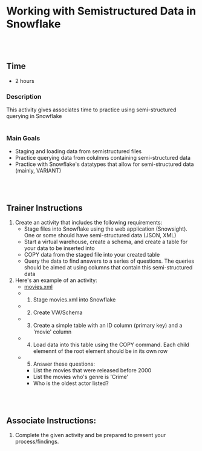 # Working with Semistructured Data in Snowflake
<br />
<br />
 
## Time
- 2 hours

### Description
This activity gives associates time to practice using semi-structured querying in Snowflake
<br />
<br />

### Main Goals
- Staging and loading data from semistructured files
- Practice querying data from colulmns containing semi-structured data
- Practice with Snowflake's datatypes that allow for semi-structured data (mainly, VARIANT)
<br />
<br/>

## Trainer Instructions
1. Create an activity that includes the following requirements:
    -	Stage files into Snowflake using the web application (Snowsight). One or some should have semi-structured data (JSON, XML)
    -	Start a virtual warehouse, create a schema, and create a table for your data to be inserted into
    -	COPY data from the staged file into your created table
    -	Query the data to find answers to a series of questions. The queries should be aimed at using columns that contain this semi-structured data
2. Here's an example of an activity:
    -	[movies.xml](../resources_snowflake/movies.xml)
    -	1) Stage movies.xml into Snowflake
    -	2) Create VW/Schema
    -   3) Create a simple table with an ID column (primary key) and a 'movie' column
    -	4) Load data into this table using the COPY command. Each child elemennt of the root element should be in its own row
    -   5) Answer these questions:
		- List the movies that were released before 2000
		- List the movies who's genre is 'Crime'
		- Who is the oldest actor listed?

<br />
<br />

## Associate Instructions: 
1. Complete the given activity and be prepared to present your process/findings.
<br />
<br />
